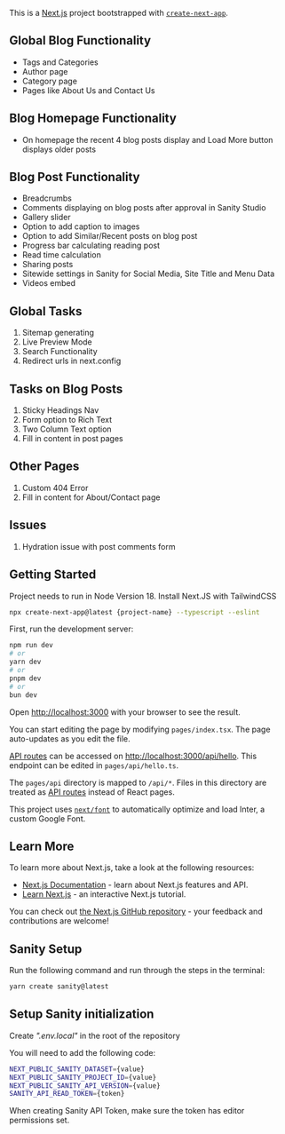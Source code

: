 This is a [Next.js](https://nextjs.org/) project bootstrapped with [`create-next-app`](https://github.com/vercel/next.js/tree/canary/packages/create-next-app).

## Global Blog Functionality

- Tags and Categories
- Author page
- Category page
- Pages like About Us and Contact Us

## Blog Homepage Functionality

- On homepage the recent 4 blog posts display and Load More button displays older posts

## Blog Post Functionality

- Breadcrumbs
- Comments displaying on blog posts after approval in Sanity Studio
- Gallery slider
- Option to add caption to images
- Option to add Similar/Recent posts on blog post
- Progress bar calculating reading post
- Read time calculation
- Sharing posts
- Sitewide settings in Sanity for Social Media, Site Title and Menu Data
- Videos embed

## Global Tasks

1. Sitemap generating
2. Live Preview Mode
3. Search Functionality
4. Redirect urls in next.config

## Tasks on Blog Posts

1. Sticky Headings Nav
2. Form option to Rich Text
3. Two Column Text option
4. Fill in content in post pages

## Other Pages

1. Custom 404 Error
2. Fill in content for About/Contact page

## Issues

1. Hydration issue with post comments form

## Getting Started

Project needs to run in Node Version 18. Install Next.JS with TailwindCSS

```bash
npx create-next-app@latest {project-name} --typescript --eslint
```

First, run the development server:

```bash
npm run dev
# or
yarn dev
# or
pnpm dev
# or
bun dev
```

Open [http://localhost:3000](http://localhost:3000) with your browser to see the result.

You can start editing the page by modifying `pages/index.tsx`. The page auto-updates as you edit the file.

[API routes](https://nextjs.org/docs/api-routes/introduction) can be accessed on [http://localhost:3000/api/hello](http://localhost:3000/api/hello). This endpoint can be edited in `pages/api/hello.ts`.

The `pages/api` directory is mapped to `/api/*`. Files in this directory are treated as [API routes](https://nextjs.org/docs/api-routes/introduction) instead of React pages.

This project uses [`next/font`](https://nextjs.org/docs/basic-features/font-optimization) to automatically optimize and load Inter, a custom Google Font.

## Learn More

To learn more about Next.js, take a look at the following resources:

- [Next.js Documentation](https://nextjs.org/docs) - learn about Next.js features and API.
- [Learn Next.js](https://nextjs.org/learn) - an interactive Next.js tutorial.

You can check out [the Next.js GitHub repository](https://github.com/vercel/next.js/) - your feedback and contributions are welcome!

## Sanity Setup

Run the following command and run through the steps in the terminal:

```bash
yarn create sanity@latest
```

## Setup Sanity initialization

Create _".env.local"_ in the root of the repository

You will need to add the following code:

```bash
NEXT_PUBLIC_SANITY_DATASET={value}
NEXT_PUBLIC_SANITY_PROJECT_ID={value}
NEXT_PUBLIC_SANITY_API_VERSION={value}
SANITY_API_READ_TOKEN={token}
```

When creating Sanity API Token, make sure the token has editor permissions set.
